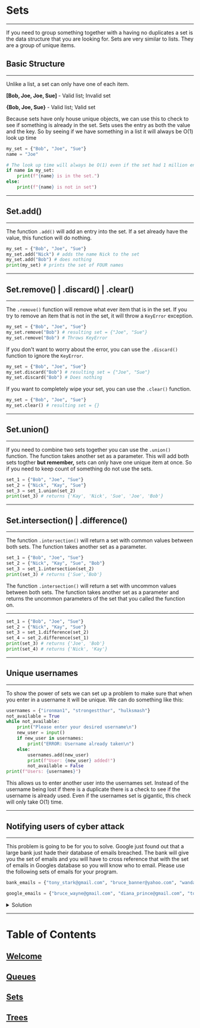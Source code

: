 # Sets

****

If you need to group something together with a having no duplicates a set is the data structure that you are looking for. Sets are very similar to lists. They are a group of unique items. 

## Basic Structure
****
Unlike a list, a set can only have one of each item. 

**[Bob, Joe, Joe, Sue]** - Valid list; Invalid set

**{Bob, Joe, Sue}** - Valid list; Valid set

Because sets have only house unique objects, we can use this to check to see if something is already in the set. Sets uses the entry as both the value and the key. So by seeing if we have something in a list it will always be O(1) look up time 
```python
my_set = {"Bob", "Joe", "Sue"}
name = "Joe"

# The look up time will always be O(1) even if the set had 1 million entries. 
if name in my_set:
    print(f"{name} is in the set.")
else:
    print(f"{name} is not in set")
```
****
## Set.add()
****
The function `.add()` will add an entry into the set. If a set already have the value, this function will do nothing.
```python
my_set = {"Bob", "Joe", "Sue"}
my_set.add("Nick") # adds the name Nick to the set
my_set.add("Bob") # does nothing
print(my_set) # prints the set of FOUR names
```
****
## Set.remove() | .discard() | .clear()
****
The `.remove()` function will remove what ever item that is in the set. If you try to remove an item that is not in the set, it will throw a `KeyError` exception. 
```python
my_set = {"Bob", "Joe", "Sue"}
my_set.remove("Bob") # resulting set = {"Joe", "Sue"}
my_set.remove("Bob") # Throws KeyError
```
If you don't want to worry about the error, you can use the `.discard()` function to ignore the `KeyError`.
```python
my_set = {"Bob", "Joe", "Sue"}
my_set.discard("Bob") # resulting set = {"Joe", "Sue"}
my_set.discard("Bob") # Does nothing
```
If you want to completely wipe your set, you can use the `.clear()` function.
```python
my_set = {"Bob", "Joe", "Sue"}
my_set.clear() # resulting set = {}
```
****
## Set.union()
****
If you need to combine two sets together you can use the `.union()` function. The function takes another set as a parameter. This will add both sets togther **but remember,** sets can only have one unique item at once. So if you need to keep count of something do not use the sets. 
```python
set_1 = {"Bob", "Joe", "Sue"}
set_2 = {"Nick", "Kay", "Sue"}
set_3 = set_1.union(set_2)
print(set_3) # returns {'Kay', 'Nick', 'Sue', 'Joe', 'Bob'}
```
****
## Set.intersection() | .difference()
****
The function `.intersection()` will return a set with common values between both sets. The function takes another set as a parameter.  
```python
set_1 = {"Bob", "Joe", "Sue"}
set_2 = {"Nick", "Kay", "Sue", "Bob"}
set_3 = set_1.intersection(set_2)
print(set_3) # returns {'Sue','Bob'}
```
The function `.intersection()` will return a set with uncommon values between both sets. The function takes another set as a parameter and returns the uncommon parameters of the set that you called the function on.
****
```python
set_1 = {"Bob", "Joe", "Sue"}
set_2 = {"Nick", "Kay", "Sue"}
set_3 = set_1.difference(set_2)
set_4 = set_2.difference(set_1)
print(set_3) # returns {'Joe', 'Bob'}
print(set_4) # returns {'Nick', 'Kay'}
```
****
## Unique usernames
****
To show the power of sets we can set up a problem to make sure that when you enter in a username it will be unique. We can do something like this:
```python
usernames = {"ironman1", "strongestthor", "hulksmash"}
not_available = True 
while not_available:
    print("Please enter your desired username\n")
    new_user = input()
    if new_user in usernames:
        print("ERROR: Username already taken\n")
    else:
        usernames.add(new_user)
        print(f"User: {new_user} added!")
        not_available = False
print(f"Users: {usernames}") 
```
This allows us to enter another user into the usernames set. Instead of the username being lost if there is a duplicate there is a check to see if the username is already used. Even if the usernames set is gigantic, this check will only take O(1) time. 
****
## Notifying users of cyber attack
****
This problem is going to be for you to solve. Google just found out that a large bank just hade their database of emails breached. The bank will give you the set of emails and you will have to cross reference that with the set of emails in Googles database so you will know who to email. Please use the following sets of emails for your program.
```python
bank_emails = {"tony_stark@gmail.com", "bruce_banner@yahoo.com", "wanda_maxinov@gmail.com", "thor@asgard.net"}

google_emails = {"bruce_wayne@gmail.com", "diana_prince@gmail.com", "tony_stark@gmail.com", "wanda_maxinov@gmail.com"}
```
<details><summary>Solution</summary>

```python
bank_emails = {"tony_stark@gmail.com", "bruce_banner@yahoo.com", "wanda_maxinov@gmail.com", "thor@asgard.net"}

google_emails = {"bruce_wayne@gmail.com", "diana_prince@gmail.com", "tony_stark@gmail.com", "wanda_maxinov@gmail.com"}

users_to_email = google_emails.intersection(bank_emails)

for email in users_to_email:
    print(f"Emailing {email}...")
    #CODE THAT EMAILS vvvvvvvv
    

    #CODE THAT EMAILS ^^^^^^^^
    print(f"{email} succefully notified.")
```
</details>


****
# Table of Contents
## [Welcome](/0-welcome.md)<br>
## [Queues](/1-queue.md)<br>
## [Sets](/2-set.md)<br>
## [Trees](/3-tree.md)<br>